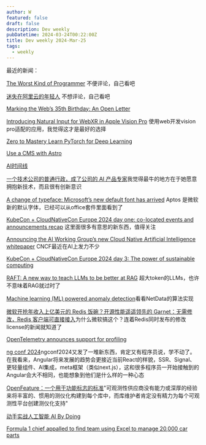 ```yaml
---
author: W
featured: false
draft: false
description: Dev weekly
pubDatetime: 2024-03-24T00:22:00Z
title: Dev weekly 2024-Mar-25
tags:
  - weekly
---
```


最近的新闻：

[The Worst Kind of Programmer](http://mikhailian.mova.org/node/284) 不便评论，自己看吧

[迷失在阿里云的年轻人](https://mp.weixin.qq.com/s/w7YzdxSrAsIqk2gXBks9CA) 不想评论，自己看吧

[Marking the Web’s 35th Birthday: An Open Letter](https://webfoundation.org/2024/03/marking-the-webs-35th-birthday-an-open-letter/)

[Introducing Natural Input for WebXR in Apple Vision Pro](https://webkit.org/blog/15162/introducing-natural-input-for-webxr-in-apple-vision-pro/) 使用web开发vision pro适配的应用，我觉得这才是最好的选择

[Zero to Mastery Learn PyTorch for Deep Learning](https://www.learnpytorch.io/00_pytorch_fundamentals/)

[Use a CMS with Astro](https://docs.astro.build/en/guides/cms/)

[AI时间线](https://github.com/zhugezifang/ai_timeline)

[一个技术公司的普通行政，成了公司的 AI 产品专家](https://mp.weixin.qq.com/s/52bwRCylRuuT3IC7jDLDBg)我觉得最牛的地方在于她愿意拥抱新技术，而且很有创新意识

[A change of typeface: Microsoft’s new default font has arrived](https://microsoft.design/articles/a-change-of-typeface-microsoft-s-new-default-font-has-arrived) Aptos 是微软新的默认字体，已经可以从office套件里面看到了

[KubeCon + CloudNativeCon Europe 2024 day one: co-located events and announcements recap](https://www.cncf.io/blog/2024/03/19/kubecon-cloudnativecon-europe-2024-day-one-co-located-events-and-announcements-recap/) 这里面很多有意思的新东西，值得关注

[Announcing the AI Working Group’s new Cloud Native Artificial Intelligence whitepaper](https://www.cncf.io/blog/2024/03/19/announcing-the-ai-working-groups-new-cloud-native-artificial-intelligence-whitepaper/) CNCF最近在AI上发力不少

[KubeCon + CloudNativeCon Europe 2024 day 3: The power of sustainable computing](https://www.cncf.io/blog/2024/03/21/kubecon-cloudnativecon-europe-2024-day-three-the-power-of-sustainable-computing/)

[RAFT: A new way to teach LLMs to be better at RAG](https://techcommunity.microsoft.com/t5/ai-ai-platform-blog/raft-a-new-way-to-teach-llms-to-be-better-at-rag/ba-p/4084674) 超大token的LLMs，也许不意味着RAG就过时了

[Machine learning (ML) powered anomaly detection](https://github.com/netdata/netdata/tree/master/src/ml)看看NetData的算法实现

[微软开抢年收入上亿美元的 Redis 饭碗？开源性能遥遥领先的 Garnet：无需修改，Redis 客户端可直接接入](https://mp.weixin.qq.com/s/m6a7SPm6xpRVSvpjTofoXA?utm_source=pocket_reader)为什么微软搞这个？连着Redis同时发布的修改license的新闻就知道了

[OpenTelemetry announces support for profiling](https://www.cncf.io/blog/2024/03/19/opentelemetry-announces-support-for-profiling/)

[ng conf 2024](https://ng-conf.org/sessions/)ngconf2024又发了一堆新东西，肯定又有程序员说，学不动了。在我看来，Angular将来发展的趋势会更接近当前React的样貌，SSR、Signal、更轻量组件、AI集成，meta框架（类似next.js），这和很多程序员一开始接触到的Angular会大不相同，也能想象到他们是什么样的一种心态

[OpenFeature：一个用于功能标志的标准](https://mp.weixin.qq.com/s/zKdo_F87EphgQwoX6nd-jQ)"可观测性供应商没有能力或深厚的经验来将丰富的、惯用的测仪化构建到每个库中，而库维护者肯定没有精力为每个可观测性平台创建测仪化支持"

[动手实战人工智能 AI By Doing](https://aibydoing.com/intro)

[Formula 1 chief appalled to find team using Excel to manage 20,000 car parts](https://arstechnica.com/cars/2024/03/formula-1-chief-appalled-to-find-team-using-excel-to-manage-20000-car-parts/)
